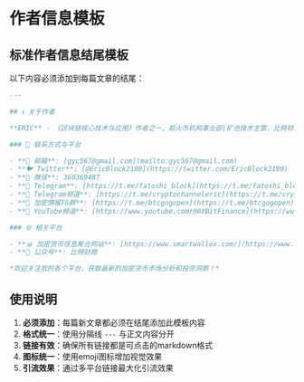 # 作者信息模板

## 标准作者信息结尾模板

以下内容必须添加到每篇文章的结尾：

```markdown
---

## 📞 关于作者

**ERIC** - 《区块链核心技术与应用》作者之一，前火币机构事业部|矿池技术主管，比特财商|Nxt Venture Capital 创始人

### 🔗 联系方式与平台

- **📧 邮箱**: [gyc567@gmail.com](mailto:gyc567@gmail.com)
- **🐦 Twitter**: [@EricBlock2100](https://twitter.com/EricBlock2100)
- **💬 微信**: 360369487
- **📱 Telegram**: [https://t.me/fatoshi_block](https://t.me/fatoshi_block)
- **📢 Telegram频道**: [https://t.me/cryptochanneleric](https://t.me/cryptochanneleric)
- **👥 加密情报TG群**: [https://t.me/btcgogopen](https://t.me/btcgogopen)
- **🎥 YouTube频道**: [https://www.youtube.com/@0XBitFinance](https://www.youtube.com/@0XBitFinance)

### 🌐 相关平台

- **📊 加密货币信息聚合网站**: [https://www.smartwallex.com/](https://www.smartwallex.com/)
- **📖 公众号**: 比特财商

*欢迎关注我的各个平台，获取最新的加密货币市场分析和投资洞察！*
```

## 使用说明

1. **必须添加**：每篇新文章都必须在结尾添加此模板内容
2. **格式统一**：使用分隔线 `---` 与正文内容分开
3. **链接有效**：确保所有链接都是可点击的markdown格式
4. **图标统一**：使用emoji图标增加视觉效果
5. **引流效果**：通过多平台链接最大化引流效果